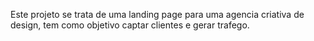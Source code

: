 Este projeto se trata de uma landing page para uma agencia criativa de design, tem como objetivo captar clientes e gerar trafego.
